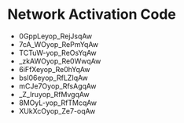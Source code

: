 # Network Activation Code
* 0GppLeyop_RejJsqAw
* 7cA_WOyop_RePmYqAw
* TCTuW-yop_ReOsYqAw
* _zkAWOyop_Re0WwqAw
* 6iFfXeyop_Re0hYqAw
* bsl06eyop_RfLZIqAw
* mCJe7Oyop_RfsAgqAw
* _Z_Iruyop_RfMvgqAw
* 8MOyL-yop_RfTMcqAw
* XUkXcOyop_Ze7-oqAw